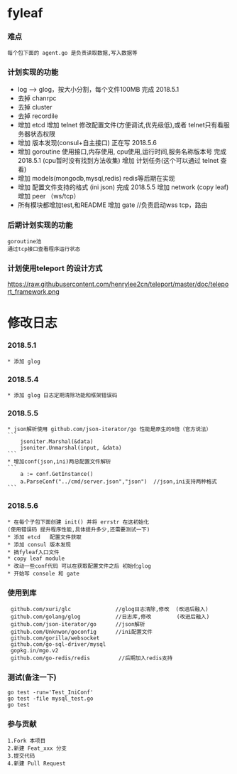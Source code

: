 # fyleaf


### 难点
    每个包下面的 agent.go 是负责读取数据,写入数据等

### 计划实现的功能
  *  log --> glog，按大小分割，每个文件100MB   完成  2018.5.1
  *  去掉 chanrpc
  *  去掉 cluster
  *  去掉 recordile
  * 增加 etcd
    增加 telnet 修改配置文件(方便调试,优先级低),或者 telnet只有看服务器状态权限
  *  增加 版本发现(consul+自主接口)  正在写  2018.5.6
  *  增加 goroutine 使用接口,内存使用, cpu使用,运行时间,服务名称版本号   完成  2018.5.1 (cpu暂时没有找到方法收集)
    增加 计划任务(这个可以通过 telnet 查看)
  *  增加 models(mongodb,mysql,redis)  redis等后期在实现
  *  增加 配置文件支持的格式 (ini json)       完成  2018.5.5
    增加 network (copy leaf)
    增加 peer （ws/tcp）
  *  所有模块都增加test,和README
   增加 gate //负责启动wss tcp，路由


### 后期计划实现的功能
    goroutine池
    通过tcp接口查看程序运行状态


### 计划使用teleport 的设计方式
https://raw.githubusercontent.com/henrylee2cn/teleport/master/doc/teleport_framework.png

# 修改日志
### 2018.5.1
    * 添加 glog
    
### 2018.5.4 
    * 添加 glog 日志定期清除功能和框架错误码

### 2018.5.5
    * json解析使用 github.com/json-iterator/go 性能是原生的6倍（官方说法）
    ```
        jsoniter.Marshal(&data)
        jsoniter.Unmarshal(input, &data)
    ```
    * 增加conf(json,ini)两总配置文件解析
    ```
        a := conf.GetInstance()
    	a.ParseConf("../cmd/server.json","json")  //json,ini支持两种格式
    ```
    
### 2018.5.6 
    * 在每个子包下面创建 init() 并将 errstr 在这初始化
    (使用错误码 提升程序性能,具体提升多少,还需要测试一下)
    * 添加 etcd   配置文件获取
    * 添加 consul 版本发现
    * 搞fyleaf入口文件
    * copy leaf module
    * 改动一些conf代码 可以在获取配置文件之后 初始化glog
    * 开始写 console 和 gate

### 使用到库
     github.com/xuri/glc              //glog日志清除,修改  (改进后融入)
     github.com/golang/glog           //日志库,修改        (改进后融入)
     github.com/json-iterator/go      //json解析
     github.com/Unknwon/goconfig      //ini配置文件
     github.com/gorilla/websocket
     github.com/go-sql-driver/mysql
     gopkg.in/mgo.v2
     github.com/go-redis/redis         //后期加入redis支持

### 测试(备注一下)
    go test -run='Test_IniConf'
    go test -file mysql_test.go
    go test


### 参与贡献
    1.Fork 本项目
    2.新建 Feat_xxx 分支
    3.提交代码
    4.新建 Pull Request